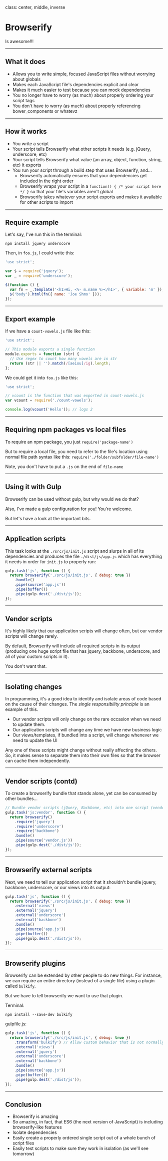 class: center, middle, inverse

# Browserify

Is awesome!!!

---

## What it does

- Allows you to write simple, focused JavaScript files without worrying about globals
- Makes each JavaScript file's dependencies explicit and clear
- Makes it much easier to test because you can mock dependencies
- You no longer have to worry (as much) about properly ordering your script tags
- You don't have to worry (as much) about properly referencing bower_components or whatevz 

---

## How it works

- You write a script
- Your script tells Browserify what other scripts it needs (e.g. jQuery, underscore, etc)
- Your script tells Browserify what value (an array, object, function, string, etc) it exports
- You run your script through a build step that uses Browserify, and...
  - Browserify automatically ensures that your dependencies get included in the right order
  - Browserify wraps your script in a `function() { /* your script here */ }` so that your file's
  variables aren't global
  - Browserify takes whatever your script exports and makes it available for other scripts to import

---

## Require example

Let's say, I've run this in the terminal:

```
npm install jquery underscore
```

Then, in `foo.js`, I could write this:

```javascript
'use strict';

var $ = require('jquery');
var _ = require('underscore');

$(function () {
  var fn = _.template('<h1>Hi, <%- m.name %></h1>', { variable: 'm' });
  $('body').html(fn({ name: 'Joe Shmo' }));
});

```

---

## Export example

If we have a `count-vowels.js` file like this:

```javascript
'use strict';

// This module exports a single function
module.exports = function (str) {
  // Use regex to count how many vowels are in str
  return (str || '').match(/[aeiou]/ig).length;
};

```

We could get it into `foo.js` like this:

```javascript
'use strict';

// vcount is the function that was exported in count-vowels.js
var vcount = require('./count-vowels');

console.log(vcount('Hello')); // logs 2

```

---

## Requiring npm packages vs local files

To require an npm package, you just `require('package-name')`

But to require a local file, you need to refer to the file's location using normal file path 
syntax like this: `require('./folder/subfolder/file-name')`

Note, you don't have to put a `.js` on the end of `file-name`

---

## Using it with Gulp

Browserify can be used without gulp, but why would we do that?

Also, I've made a gulp configuration for you! You're welcome.

But let's have a look at the important bits.

---

## Application scripts

This task looks at the `./src/js/init.js` script and slurps in all of its dependencies
and produces the file `./dist/js/app.js` which has everything it needs in order for `init.js` to
properly run: 

```javascript
gulp.task('js', function () {
  return browserify('./src/js/init.js', { debug: true })
    .bundle()
    .pipe(source('app.js'))
    .pipe(buffer())
    .pipe(gulp.dest('./dist/js'));
});
```

---

## Vendor scripts

It's highly likely that our application scripts will change often, but our vendor scripts will
change rarely. 

By default, Browserify will include all required scripts in its output (producing one huge 
script file that has jquery, backbone, underscore, and all of your custom scripts in it).

You don't want that.

---

## Isolating changes

In programming, it's a good idea to identify and isolate areas of code based on the cause of their
changes. The *single responsibility principle* is an example of this.

- Our vendor scripts will only change on the rare occasion when we need to update them.
- Our application scripts will change any time we have new business logic
- Our views/templates, if bundled into a script, will change whenever we need to update the UI

Any one of these scripts might change without really affecting the others. So, it makes sense to
separate them into their own files so that the browser can cache them independently.

---

## Vendor scripts (contd)

To create a browserify bundle that stands alone, yet can be consumed by other bundles...

```javascript
// Bundle vendor scripts (jQuery, Backbone, etc) into one script (vendor.js)
gulp.task('js:vendor', function () {
  return browserify()
    .require('jquery')
    .require('underscore')
    .require('backbone')
    .bundle()
    .pipe(source('vendor.js'))
    .pipe(gulp.dest('./dist/js'));
});
```

---

## Browserify external scripts

Next, we need to tell our application script that it shouldn't bundle jquery, backbone,
underscore, or our views into its output:

```javascript
gulp.task('js', function () {
  return browserify('./src/js/init.js', { debug: true })
    .external('views')
    .external('jquery')
    .external('underscore')
    .external('backbone')
    .bundle()
    .pipe(source('app.js'))
    .pipe(buffer())
    .pipe(gulp.dest('./dist/js'));
});
```

---

## Browserify plugins

Browserify can be extended by other people to do new things. For instance, we can require an entire
directory (instead of a single file) using a plugin called `bulkify`.

But we have to tell browserify we want to use that plugin.

Terminal:

```
npm install --save-dev bulkify
```

gulpfile.js:

```javascript
gulp.task('js', function () {
  return browserify('./src/js/init.js', { debug: true })
    .transform('bulkify') // Allow custom behavior that is not normally in browserify
    .external('views')
    .external('jquery')
    .external('underscore')
    .external('backbone')
    .bundle()
    .pipe(source('app.js'))
    .pipe(buffer())
    .pipe(gulp.dest('./dist/js'));
});
```

---

## Conclusion

- Browserify is amazing
- So amazing, in fact, that ES6 (the next version of JavaScript) is including browserify-like features
- Isolate dependencies
- Easily create a properly ordered single script out of a whole bunch of script files
- Easily test scripts to make sure they work in isolation (as we'll see tomorrow)